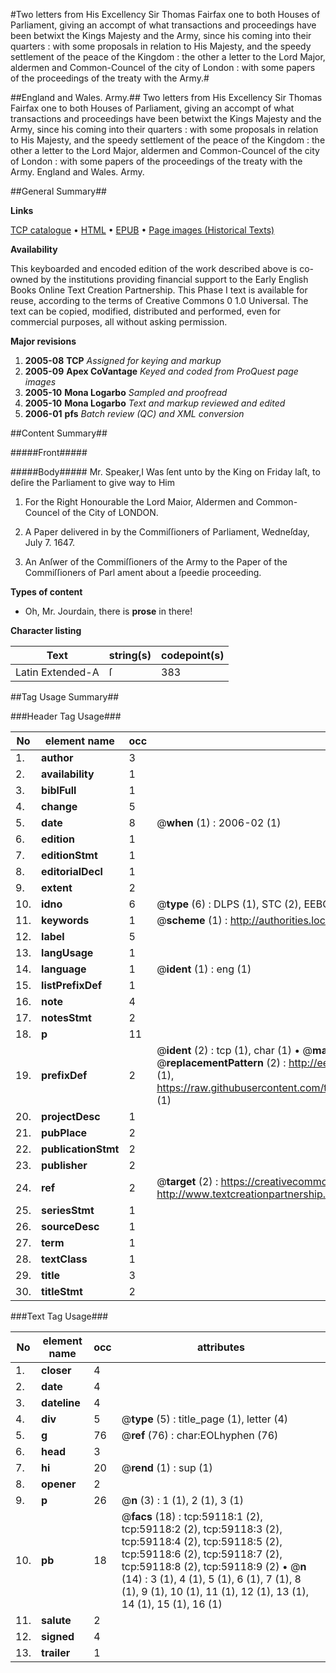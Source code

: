 #Two letters from His Excellency Sir Thomas Fairfax one to both Houses of Parliament, giving an accompt of what transactions and proceedings have been betwixt the Kings Majesty and the Army, since his coming into their quarters : with some proposals in relation to His Majesty, and the speedy settlement of the peace of the Kingdom : the other a letter to the Lord Major, aldermen and Common-Councel of the city of London : with some papers of the proceedings of the treaty with the Army.#

##England and Wales. Army.##
Two letters from His Excellency Sir Thomas Fairfax one to both Houses of Parliament, giving an accompt of what transactions and proceedings have been betwixt the Kings Majesty and the Army, since his coming into their quarters : with some proposals in relation to His Majesty, and the speedy settlement of the peace of the Kingdom : the other a letter to the Lord Major, aldermen and Common-Councel of the city of London : with some papers of the proceedings of the treaty with the Army.
England and Wales. Army.

##General Summary##

**Links**

[TCP catalogue](http://www.ota.ox.ac.uk/tcp/)  • 
[HTML](http://tei.it.ox.ac.uk/tcp/Texts-HTML/free/A40/A40677.html)  • 
[EPUB](http://tei.it.ox.ac.uk/tcp/Texts-EPUB/free/A40/A40677.epub) • 
[Page images (Historical Texts)](https://data.historicaltexts.jisc.ac.uk/view?pubId=eebo-12298758e&pageId=eebo-12298758e-59118-1)

**Availability**

This keyboarded and encoded edition of the
	       work described above is co-owned by the institutions
	       providing financial support to the Early English Books
	       Online Text Creation Partnership. This Phase I text is
	       available for reuse, according to the terms of Creative
	       Commons 0 1.0 Universal. The text can be copied,
	       modified, distributed and performed, even for
	       commercial purposes, all without asking permission.

**Major revisions**

1. __2005-08__ __TCP__ *Assigned for keying and markup*
1. __2005-09__ __Apex CoVantage__ *Keyed and coded from ProQuest page images*
1. __2005-10__ __Mona Logarbo__ *Sampled and proofread*
1. __2005-10__ __Mona Logarbo__ *Text and markup reviewed and edited*
1. __2006-01__ __pfs__ *Batch review (QC) and XML conversion*

##Content Summary##

#####Front#####

#####Body#####
Mr. Speaker,I Was ſent unto by the King on Friday laſt, to deſire the Parliament to give way to Him 
1. For the Right Honourable the Lord Maior, Aldermen and Common-Councel of the City of LONDON.

1. A Paper delivered in by the Commiſſioners of Parliament, Wedneſday, July 7. 1647.

1. An Anſwer of the Commiſſioners of the Army to the Paper of the Commiſſioners of Parl ament about a ſpeedie proceeding.

**Types of content**

  * Oh, Mr. Jourdain, there is **prose** in there!

**Character listing**


|Text|string(s)|codepoint(s)|
|---|---|---|
|Latin Extended-A|ſ|383|

##Tag Usage Summary##

###Header Tag Usage###

|No|element name|occ|attributes|
|---|---|---|---|
|1.|__author__|3||
|2.|__availability__|1||
|3.|__biblFull__|1||
|4.|__change__|5||
|5.|__date__|8| @__when__ (1) : 2006-02 (1)|
|6.|__edition__|1||
|7.|__editionStmt__|1||
|8.|__editorialDecl__|1||
|9.|__extent__|2||
|10.|__idno__|6| @__type__ (6) : DLPS (1), STC (2), EEBO-CITATION (1), OCLC (1), VID (1)|
|11.|__keywords__|1| @__scheme__ (1) : http://authorities.loc.gov/ (1)|
|12.|__label__|5||
|13.|__langUsage__|1||
|14.|__language__|1| @__ident__ (1) : eng (1)|
|15.|__listPrefixDef__|1||
|16.|__note__|4||
|17.|__notesStmt__|2||
|18.|__p__|11||
|19.|__prefixDef__|2| @__ident__ (2) : tcp (1), char (1)  •  @__matchPattern__ (2) : ([0-9\-]+):([0-9IVX]+) (1), (.+) (1)  •  @__replacementPattern__ (2) : http://eebo.chadwyck.com/downloadtiff?vid=$1&page=$2 (1), https://raw.githubusercontent.com/textcreationpartnership/Texts/master/tcpchars.xml#$1 (1)|
|20.|__projectDesc__|1||
|21.|__pubPlace__|2||
|22.|__publicationStmt__|2||
|23.|__publisher__|2||
|24.|__ref__|2| @__target__ (2) : https://creativecommons.org/publicdomain/zero/1.0/ (1), http://www.textcreationpartnership.org/docs/. (1)|
|25.|__seriesStmt__|1||
|26.|__sourceDesc__|1||
|27.|__term__|1||
|28.|__textClass__|1||
|29.|__title__|3||
|30.|__titleStmt__|2||


###Text Tag Usage###

|No|element name|occ|attributes|
|---|---|---|---|
|1.|__closer__|4||
|2.|__date__|4||
|3.|__dateline__|4||
|4.|__div__|5| @__type__ (5) : title_page (1), letter (4)|
|5.|__g__|76| @__ref__ (76) : char:EOLhyphen (76)|
|6.|__head__|3||
|7.|__hi__|20| @__rend__ (1) : sup (1)|
|8.|__opener__|2||
|9.|__p__|26| @__n__ (3) : 1 (1), 2 (1), 3 (1)|
|10.|__pb__|18| @__facs__ (18) : tcp:59118:1 (2), tcp:59118:2 (2), tcp:59118:3 (2), tcp:59118:4 (2), tcp:59118:5 (2), tcp:59118:6 (2), tcp:59118:7 (2), tcp:59118:8 (2), tcp:59118:9 (2)  •  @__n__ (14) : 3 (1), 4 (1), 5 (1), 6 (1), 7 (1), 8 (1), 9 (1), 10 (1), 11 (1), 12 (1), 13 (1), 14 (1), 15 (1), 16 (1)|
|11.|__salute__|2||
|12.|__signed__|4||
|13.|__trailer__|1||

